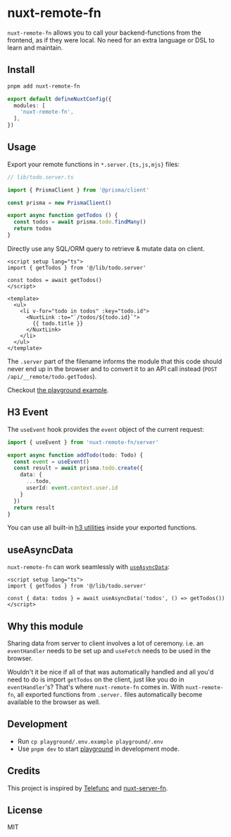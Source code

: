 # nuxt-remote-fn

`nuxt-remote-fn` allows you to call your backend-functions from the frontend, as if they were local. No need for an extra language or DSL to learn and maintain.

## Install

```bash
pnpm add nuxt-remote-fn
```

```ts
export default defineNuxtConfig({
  modules: [
    'nuxt-remote-fn',
  ],
})
```

## Usage

Export your remote functions in `*.server.{ts,js,mjs}` files:

```ts
// lib/todo.server.ts

import { PrismaClient } from '@prisma/client'

const prisma = new PrismaClient()

export async function getTodos () {
  const todos = await prisma.todo.findMany()
  return todos
}
```

Directly use any SQL/ORM query to retrieve & mutate data on client.

```vue
<script setup lang="ts">
import { getTodos } from '@/lib/todo.server'

const todos = await getTodos()
</script>

<template>
  <ul>
    <li v-for="todo in todos" :key="todo.id">
      <NuxtLink :to="`/todos/${todo.id}`">
        {{ todo.title }}
      </NuxtLink>
    </li>
  </ul>
</template>
```

The `.server` part of the filename informs the module that this code should never end up in the browser and to convert it to an API call instead (`POST /api/__remote/todo.getTodos`).

Checkout [the playground example](/playground).

## H3 Event

The `useEvent` hook provides the `event` object of the current request:

```ts
import { useEvent } from 'nuxt-remote-fn/server'

export async function addTodo(todo: Todo) {
  const event = useEvent()
  const result = await prisma.todo.create({
    data: {
      ...todo,
      userId: event.context.user.id
    }
  })
  return result
}
```

You can use all built-in [h3 utilities](https://github.com/unjs/h3#built-in) inside your exported functions.

## useAsyncData

`nuxt-remote-fn` can work seamlessly with [`useAsyncData`](https://nuxt.com/docs/api/composables/use-async-data/):

```vue
<script setup lang="ts">
import { getTodos } from '@/lib/todo.server'

const { data: todos } = await useAsyncData('todos', () => getTodos())
</script>
```

## Why this module

Sharing data from server to client involves a lot of ceremony. i.e. an `eventHandler` needs to be set up and `useFetch` needs to be used in the browser.

Wouldn't it be nice if all of that was automatically handled and all you'd need to do is import `getTodos` on the client, just like you do in `eventHandler`'s? That's where `nuxt-remote-fn` comes in. With `nuxt-remote-fn`, all exported functions from `.server.` files automatically become available to the browser as well.

## Development

- Run `cp playground/.env.example playground/.env`
- Use `pnpm dev` to start [playground](./playground) in development mode.

## Credits

This project is inspired by [Telefunc](https://telefunc.com) and [nuxt-server-fn](https://github.com/antfu/nuxt-server-fn).

## License

MIT
